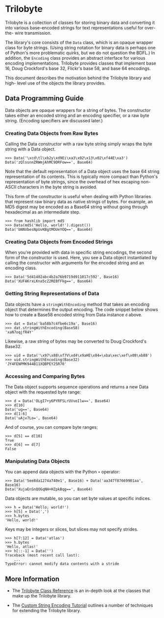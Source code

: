 Trilobyte
=========

Trilobyte is a collection of classes for storing binary data and converting it
into various base-encoded strings for text representations useful for over-the-
wire transmission.

The library's core consists of the `Data` class, which is an opaque wrapper
class for byte strings. (Using string notation for binary data is perhaps one
of Python's more problematic quirks, but we do not question the BDFL.) In
addition, the `Encoding` class provides an abstract interface for various
encoding implementations. Trilobyte provides classes that implement base 16,
Doug Crockford's base 32, Flickr's base 58, and base 64 encodings.

This document describes the motivation behind the Trilobyte library and high-
level use of the objects the library provides.


Data Programming Guide
----------------------

Data objects are opaque wrappers for a string of bytes. The constructor takes
either an encoded string and an encoding specifier, or a raw byte string.
(Encoding specifiers are discussed later.)


### Creating Data Objects from Raw Bytes

Calling the Data constructor with a raw byte string simply wraps the byte
string with a Data object.

	>>> Data('\xcd\tl\xb2y\xd9Ei\xa3\x02\x13\x02\xf44E\xa3')
	Data('zQlssnnZRWmjAhMC9DRFow==', Base64)

Note that the default representation of a Data object uses the base 64 string
representation of its contents. This is typically more compact than Python's
representation of byte strings, since the overhead of hex escaping non-ASCII
characters in the byte string is avoided.

This form of the constructor is useful when dealing with Python libraries that
represent raw binary data as native strings of bytes. For example, an MD5
digest may be encoded as a Base64 string without going through hexadecimal as
an intermediate step.

	>>> from hashlib import md5
	>>> Data(md5('Hello, world!').digest())
	Data('bNNVbesNpUvKBgtMOUeYOQ==', Base64)


### Creating Data Objects from Encoded Strings

When you're provided with data in specific string encodings, the second form
of the constructor is used. Here, you see a Data object instantiated by
calling the constructor with arguments for the encoded string and an encoding
class.

	>>> Data('5d41402abc4b2a76b9719d911017c592', Base16)
	Data('XUFAKrxLKna5cZ2REBfFkg==', Base64)

### Getting String Representations of Data

Data objects have a `stringWithEncoding` method that takes an encoding object
that determines the output encoding. The code snippet below shows how to create
a Base58 encoded string from Data instance `d` above. 

	>>> dat = Data('ba58b7c4fbe6c19a', Base16)
	>>> dat.stringWithEncoding(Base58)
	'xaN7oqjfR4Y'

Likewise, a raw string of bytes may be converted to Doug Crockford's Base32.

	>>> uid = Data('\x97\x88\xf7V\xd4\x9aHE\x84=\xba\xec\xef\x08\xb88')
	>>> uid.stringWithEncoding(Base32)
	'JY4FENPMK944B11XQBPEY25R70'


### Accessing and Comparing Bytes

The Data object supports sequence operations and returns a new Data object
with the requested byte range:

	>>> d = Data('OLgI7+y6PYRFSLrUVveIlw==', Base64)
	>>> d[10]
	Data('ug==', Base64)
	>>> d[1:6]
	Data('uAjv7Lo=', Base64)

And of course, you can compare byte ranges:

	>>> d[5] == d[10]
	True
	>>> d[6] == d[7]
	False


### Manipulating Data Objects

You can append data objects with the Python `+` operator:

	>>> Data('5ee8da1274a740e1', Base16) + Data('aa347f87669901aa', Base16)
	Data('XujaEnSnQOGqNH+HZpkBqg==', Base64)

Data objects are mutable, so you can set byte values at specific indices.

	>>> h = Data('Hello; world!')
	>>> h[5] = Data(',')
	>>> h.bytes
	'Hello, world!'

Keys may be integers or slices, but slices may not specify strides.

	>>> h[7:12] = Data('atlas')
	>>> h.bytes
	'Hello, atlas!'
	>>> h[::-1] = Data('')
	Traceback (most recent call last):
		...
	TypeError: cannot modify data contents with a stride


More Information
----------------

- The [Trilobyte Class Reference](https://github.com/brendn/Trilobyte/blob/master/documentation/class_reference.md)
is an in-depth look at the classes that make up the Trilobyte library.

- The [Custom String Encoding Tutorial](https://github.com/brendn/Trilobyte/blob/master/documentation/custom_encoding.md)
outlines a number of techniques for extending the Trilobyte library.
